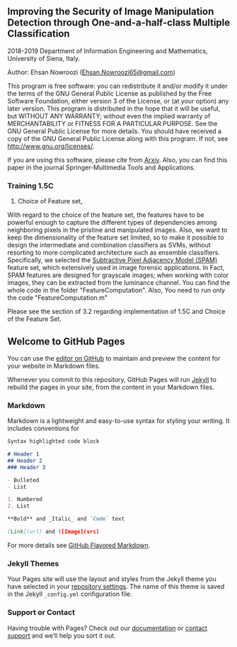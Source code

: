## Improving the Security of Image Manipulation Detection through One-and-a-half-class Multiple Classification

2018-2019 Department of Information Engineering and Mathematics, University of Siena, Italy.

Author:  Ehsan Nowroozi (Ehsan.Nowroozi65@gmail.com)

This program is free software: you can redistribute it and/or modify it under the terms of the GNU General Public License as published by the Free Software Foundation, either version 3 of the License, or (at your option) any later version. This program is distributed in the hope that it will be useful, but WITHOUT ANY WARRANTY; without even the implied warranty of MERCHANTABILITY or FITNESS FOR A PARTICULAR PURPOSE.  See the GNU General Public License for more details. You should have received a copy of the GNU General Public License along with this program. If not, see <http://www.gnu.org/licenses/>.

If you are using this software, please cite from [Arxiv](https://dblp.uni-trier.de/rec/bibtex/journals/corr/abs-1902-08446). Also, you can find this paper in the journal Springer-Multimedia Tools and Applications.

### Training 1.5C

1. Choice of Feature set,
   
With regard to the choice of the feature set, the features have to be powerful enough to capture the different types of 
dependencies among neighboring pixels in the pristine and manipulated images. Also, we want to keep the dimensionality of
the feature set limited, so to make it possible to design the intermediate and combination classifiers as SVMs, without
resorting to more complicated architecture such as ensemble classifiers. Specifically, we selected the [Subtractive Pixel
Adjacency Model (SPAM)](http://dde.binghamton.edu/download/feature_extractors/download/spam686.m) feature set, which extensively used in image forensic applications. In Fact, SPAM features are designed for grayscale images; when working with color images, they can be extracted from the luminance channel. You can find the whole code in the folder "FeatureComputation". Also, You need to run only the code "FeatureComputation.m"

Please see the section of 3.2 regarding implementation of 1.5C and Choice of the Feature Set.







## Welcome to GitHub Pages

You can use the [editor on GitHub](https://github.com/ehsannowroozi/1.5C/edit/master/README.md) to maintain and preview the content for your website in Markdown files.

Whenever you commit to this repository, GitHub Pages will run [Jekyll](https://jekyllrb.com/) to rebuild the pages in your site, from the content in your Markdown files.

### Markdown

Markdown is a lightweight and easy-to-use syntax for styling your writing. It includes conventions for

```markdown
Syntax highlighted code block

# Header 1
## Header 2
### Header 3

- Bulleted
- List

1. Numbered
2. List

**Bold** and _Italic_ and `Code` text

[Link](url) and ![Image](src)
```

For more details see [GitHub Flavored Markdown](https://guides.github.com/features/mastering-markdown/).

### Jekyll Themes

Your Pages site will use the layout and styles from the Jekyll theme you have selected in your [repository settings](https://github.com/ehsannowroozi/1.5C/settings). The name of this theme is saved in the Jekyll `_config.yml` configuration file.

### Support or Contact

Having trouble with Pages? Check out our [documentation](https://help.github.com/categories/github-pages-basics/) or [contact support](https://github.com/contact) and we’ll help you sort it out.
